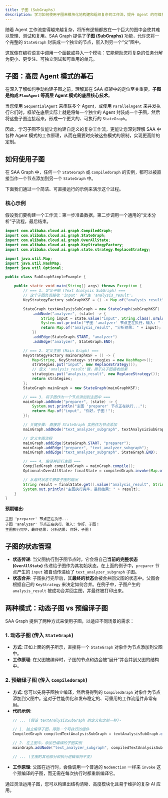 ```yaml
---
title: 子图 (SubGraphs)
description: 学习如何使用子图来模块化地构建和组织复杂的工作流，提升 Agent 的可维护性和可重用性。
---
```


随着 Agent 工作流变得越来越复杂，将所有逻辑都放在一个巨大的图中会使其难以管理、测试和复用。SAA Graph 提供了**子图 (SubGraphs)** 功能，允许您将一个完整的 `StateGraph` 封装成一个独立的节点，嵌入到另一个“父”图中。

这就像在编程语言中调用一个函数或导入一个模块：它能帮助您将复杂的任务分解为更小、更专注、可独立测试和可重用的单元。

## 子图：高层 Agent 模式的基石

在深入了解如何手动构建子图之前，理解其在 SAA 框架中的定位至关重要。**子图是构成 `FlowAgent` 等高层 Agent 模式的底层核心技术**。

当您使用 `SequentialAgent` 来串联多个 Agent，或使用 `ParallelAgent` 来并发执行它们时，框架在底层实际上就是将每一个独立的 Agent 封装成一个子图，然后将这些子图连接起来，形成一个更大的、可执行的 `StateGraph`。

因此，学习子图不仅能让您构建自定义的复杂工作流，更能让您深刻理解 SAA 中各种 Agent 模式的工作原理，从而在需要时突破这些模式的限制，实现更高阶的定制。

## 如何使用子图

在 SAA Graph 中，任何一个 `StateGraph` 或 `CompiledGraph` 的实例，都可以被直接当作一个节点添加到另一个 `StateGraph` 中。

下面我们通过一个简洁、可直接运行的示例来演示这个过程。

### 核心示例

假设我们要构建一个工作流：第一步准备数据，第二步调用一个通用的“文本分析”子流程，最后结束。

```java
import com.alibaba.cloud.ai.graph.CompiledGraph;
import com.alibaba.cloud.ai.graph.StateGraph;
import com.alibaba.cloud.ai.graph.OverAllState;
import com.alibaba.cloud.ai.graph.KeyStrategyFactory;
import com.alibaba.cloud.ai.graph.state.strategy.ReplaceStrategy;

import java.util.Map;
import java.util.HashMap;
import java.util.Optional;

public class SubGraphSimpleExample {

    public static void main(String[] args) throws Exception {
        // === 1. 定义子图 (Text Analysis SubGraph) ===
        // 这个子图负责接收 'input' 并产生 'analysis_result'。
        KeyStrategyFactory subGraphKSF = () -> Map.of("analysis_result", new ReplaceStrategy());

        StateGraph textAnalysisSubGraph = new StateGraph(subGraphKSF)
            .addNode("analyzer", (state) -> {
                String input = state.value("input", String.class).orElse("");
                System.out.println("子图 'analyzer' 节点正在执行，输入: " + input);
                return Map.of("analysis_result", "分析结果: " + input);
            })
            .addEdge(StateGraph.START, "analyzer")
            .addEdge("analyzer", StateGraph.END);

        // === 2. 定义主图 (Main Graph) ===
        KeyStrategyFactory mainGraphKSF = () -> {
            Map<String, KeyStrategy> strategies = new HashMap<>();
            strategies.put("input", new ReplaceStrategy());
            // 定义 'analysis_result'键，用于从子图接收结果
            strategies.put("analysis_result", new ReplaceStrategy());
            return strategies;
        };
        StateGraph mainGraph = new StateGraph(mainGraphKSF);

        // === 3. 将子图作为一个节点添加到主图中 ===
        mainGraph.addNode("preparer", (state) -> {
            System.out.println("主图 'preparer' 节点正在执行...");
            return Map.of("input", "你好，子图！");
        });

        // 关键步骤: 直接将 StateGraph 实例作为节点添加
        mainGraph.addNode("text_analyzer_subgraph", textAnalysisSubGraph);

        // 定义主图流程
        mainGraph.addEdge(StateGraph.START, "preparer");
        mainGraph.addEdge("preparer", "text_analyzer_subgraph");
        mainGraph.addEdge("text_analyzer_subgraph", StateGraph.END);

        // === 4. 编译并运行主图 ===
        CompiledGraph compiledGraph = mainGraph.compile();
        Optional<OverAllState> finalState = compiledGraph.invoke(Map.of());

        // 从最终状态中获取子图的输出
        String result = finalState.get().value("analysis_result", String.class).orElse("无结果");
        System.out.println("主图执行完毕，最终结果: " + result);
    }
}
```
**预期输出**:
```
主图 'preparer' 节点正在执行...
子图 'analyzer' 节点正在执行，输入: 你好，子图！
主图执行完毕，最终结果: 分析结果: 你好，子图！
```

## 子图的状态管理

-   **状态传递**: 当父图执行到子图节点时，它会将自己**当前的完整状态 (`OverAllState`)** 传递给子图作为其初始状态。在上面的例子中，`preparer` 节点产生的 `input` 被自动传递给了 `text_analyzer_subgraph` 子图。
-   **状态合并**: 子图执行完毕后，其**最终的状态**会被合并回父图的状态中。父图会根据自己的 `KeyStrategy` 来决定如何合并。在例子中，子图产生的 `analysis_result` 被成功合并回主图，并最终被打印出来。

## 两种模式：动态子图 vs 预编译子图

SAA Graph 提供了两种方式来使用子图，以适应不同场景的需求：

### 1. 动态子图 (传入 `StateGraph`)

-   **方式**: 正如上面的例子所示，直接将一个 `StateGraph` 对象作为节点添加到父图中。
-   **工作原理**: 在父图被编译时，子图的节点和边会被“展开”并合并到父图的结构中。

### 2. 预编译子图 (传入 `CompiledGraph`)

-   **方式**: 您可以先将子图独立编译，然后将得到的 `CompiledGraph` 对象作为节点添加到父图中。这对于性能优化和发布稳定的、可重用的工作流组件非常有用。
-   **代码示例**:
    ```java
    // ... (假设 textAnalysisSubGraph 的定义和之前一样)-

    // 1. 独立编译子图，得到一个可执行的组件
    CompiledGraph compiledTextAnalysisSubGraph = textAnalysisSubGraph.compile();

    // 2. 在主图中，添加已编译的子图实例
    mainGraph.addNode("text_analyzer_subgraph", compiledTextAnalysisSubGraph);

    // ... (主图的其他部分和执行逻辑保持不变)
    ```
-   **工作原理**: 父图在运行时，会像调用一个普通的 `NodeAction` 一样来 `invoke` 这个预编译的子图，而无需在每次执行时都重新编译它。

通过灵活运用子图，您可以构建出结构清晰、高度模块化且易于维护的复杂 AI 应用。
